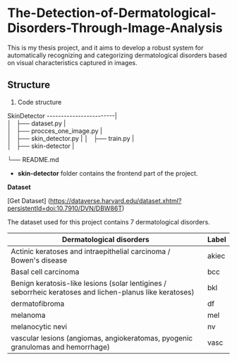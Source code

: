 # The-Detection-of-Dermatological-Disorders-Through-Image-Analysis

This is my thesis project, and it aims to develop a robust system for automatically recognizing and categorizing dermatological disorders based on visual characteristics captured in images.

**Structure**
-

1. Code structure

SkinDetector
------------------------|     
 │   ├── dataset.py      |           
 │   ├── procces_one_image.py    |            
 │   ├── skin_detector.py |
 │   ├── train.py          |       
 │   ├── skin-detector          |      
 
 └── README.md     

 * **skin-detector** folder contains the frontend part of the project.


**Dataset**

[Get Dataset] (https://dataverse.harvard.edu/dataset.xhtml?persistentId=doi:10.7910/DVN/DBW86T)

The dataset used for this project contains 7 dermatological disorders. 


Dermatological disorders | Label | 
------------ | ------------- | 
Actinic keratoses and intraepithelial carcinoma / Bowen's disease | akiec | 
Basal cell carcinoma | bcc |
Benign keratosis-like lesions (solar lentigines / seborrheic keratoses and lichen-planus like keratoses) | bkl | 
dermatofibroma | df | 
melanoma | mel | 
melanocytic nevi | nv | 
vascular lesions (angiomas, angiokeratomas, pyogenic granulomas and hemorrhage)  | vasc | 

